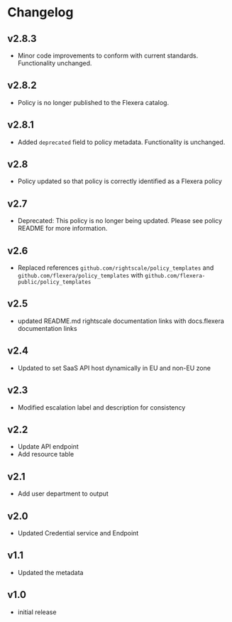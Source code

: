 # Changelog

## v2.8.3

- Minor code improvements to conform with current standards. Functionality unchanged.

## v2.8.2

- Policy is no longer published to the Flexera catalog.

## v2.8.1

- Added `deprecated` field to policy metadata. Functionality is unchanged.

## v2.8

- Policy updated so that policy is correctly identified as a Flexera policy

## v2.7

- Deprecated: This policy is no longer being updated. Please see policy README for more information.

## v2.6

- Replaced references `github.com/rightscale/policy_templates` and `github.com/flexera/policy_templates` with `github.com/flexera-public/policy_templates`

## v2.5

- updated README.md rightscale documentation links with docs.flexera documentation links

## v2.4

- Updated to set SaaS API host dynamically in EU and non-EU zone

## v2.3

- Modified escalation label and description for consistency

## v2.2

- Update API endpoint
- Add resource table

## v2.1

- Add user department to output

## v2.0

- Updated Credential service and Endpoint

## v1.1

- Updated the metadata

## v1.0

- initial release
